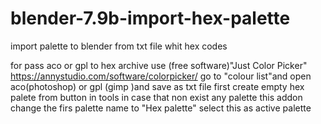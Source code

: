 # blender-7.9b-import-hex-palette
import palette to blender from txt file whit hex codes

for pass aco or gpl to hex archive use (free software)"Just Color Picker" https://annystudio.com/software/colorpicker/
go to  "colour list"and open aco(photoshop) or gpl (gimp )and save as txt file
first create empty hex palete from button in tools in case that non exist any palette
this addon change the firs palette name to "Hex palette" select this as active palette 
